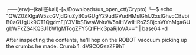 ┌──(env)─(kali㉿kali)-[~/Downloads/us_open_ctf/Crypto]
└─$ echo "QWZ0ZXIgaW5zcGVjdGluZyB0aGUgY29udGVudHMsIGhlJ2xsIGhvcCBvbiB0aGUgUk9CT1QgdmFjY3V1bSBwaWNraW5nIHVwIHRoZSBjcnVtYnMgaGUgbWFkZS4KQ3J1bWIgMTogZFY5Q1FHc3paRjloVA==" | base64 -d 

After inspecting the contents, he'll hop on the ROBOT vaccuum picking up the crumbs he made.
Crumb 1: dV9CQGszZF9hT   